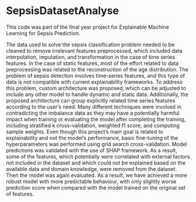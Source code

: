# SepsisDatasetAnalyse
This code was part of the final year project for Explainable Machine Learning for Sepsis Prediction. 


The data used to solve the sepsis classification problem needed to be cleaned to remove irrelevant features preprocessed, which included data interpolation, imputation, and transformation in the case of time series features.
In the case of static features, most of the effort related to data preprocessing was related to the reconstruction of the age distribution.
The problem of sepsis detection involves time-series features, and this type of data is not compatible with current explainability frameworks.
To address this problem, custom architecture was proposed, which can be adjusted to include any other model to handle dynamic and static data.
Additionally, the proposed architecture can group explicitly related time series features according to the user’s need.
Many different techniques were involved in contradicting the imbalance data as they may have a potentially harmful impact when training or evaluating the model after completing the training, including stratified k cross-validation, weighted f1 score, and computing sample weights.
Even though this project’s main goal is related to explainability and not the model’s performance, basic fine-tuning of the hyperparameters was performed using grid search cross-validation.
Model predictions was validated with the use of SHAP framework.
As a result, some of the features, which potentially were correlated with external factors not included in the dataset and which could not be explained based on the available data and domain knowledge, were removed from the dataset.
Then the model was again evaluated. As a result, we have achieved a more robust model with more predictable behaviour, with only slightly worse prediction score when compared with the model trained on the original set of features.
